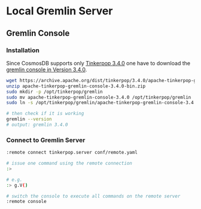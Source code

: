 # Local Gremlin Server

## Gremlin Console

### Installation

Since CosmosDB supports only [Tinkerpop 3.4.0](https://tinkerpop.apache.org/docs/3.4.0) one have to download the [gremlin console in Version 3.4.0](https://archive.apache.org/dist/tinkerpop/3.4.0/apache-tinkerpop-gremlin-console-3.4.0-bin.zip).

```bash
wget https://archive.apache.org/dist/tinkerpop/3.4.0/apache-tinkerpop-gremlin-console-3.4.0-bin.zip
unzip apache-tinkerpop-gremlin-console-3.4.0-bin.zip
sudo mkdir -p /opt/tinkerpop/gremlin
sudo mv apache-tinkerpop-gremlin-console-3.4.0 /opt/tinkerpop/gremlin
sudo ln -s /opt/tinkerpop/gremlin/apache-tinkerpop-gremlin-console-3.4.0/bin/gremlin.sh /usr/bin/gremlin

# then check if it is working
gremlin --version
# output: gremlin 3.4.0
```

### Connect to Gremlin Server

```bash
:remote connect tinkerpop.server conf/remote.yaml

# issue one command using the remote connection
:>

# e.g.
:> g.V()

# switch the console to execute all commands on the remote server
:remote console
```
